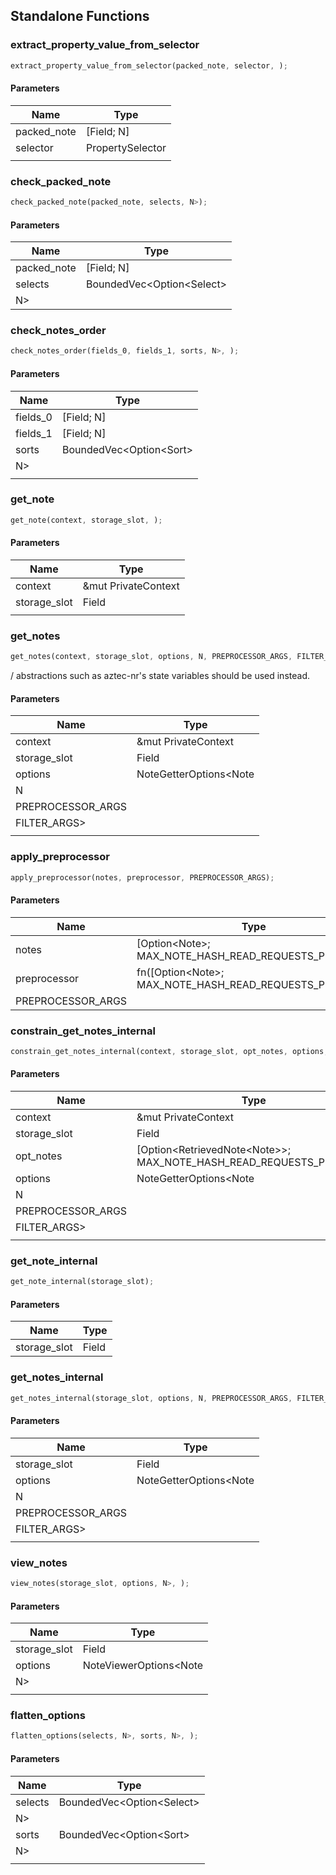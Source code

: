 ## Standalone Functions

### extract_property_value_from_selector

```rust
extract_property_value_from_selector(packed_note, selector, );
```

#### Parameters
| Name | Type |
| --- | --- |
| packed_note | [Field; N] |
| selector | PropertySelector |
|  |  |

### check_packed_note

```rust
check_packed_note(packed_note, selects, N>);
```

#### Parameters
| Name | Type |
| --- | --- |
| packed_note | [Field; N] |
| selects | BoundedVec&lt;Option&lt;Select&gt; |
| N&gt; |  |

### check_notes_order

```rust
check_notes_order(fields_0, fields_1, sorts, N>, );
```

#### Parameters
| Name | Type |
| --- | --- |
| fields_0 | [Field; N] |
| fields_1 | [Field; N] |
| sorts | BoundedVec&lt;Option&lt;Sort&gt; |
| N&gt; |  |
|  |  |

### get_note

```rust
get_note(context, storage_slot, );
```

#### Parameters
| Name | Type |
| --- | --- |
| context | &mut PrivateContext |
| storage_slot | Field |
|  |  |

### get_notes

```rust
get_notes(context, storage_slot, options, N, PREPROCESSOR_ARGS, FILTER_ARGS>, );
```

/ abstractions such as aztec-nr's state variables should be used instead.

#### Parameters
| Name | Type |
| --- | --- |
| context | &mut PrivateContext |
| storage_slot | Field |
| options | NoteGetterOptions&lt;Note |
| N |  |
| PREPROCESSOR_ARGS |  |
| FILTER_ARGS&gt; |  |
|  |  |

### apply_preprocessor

```rust
apply_preprocessor(notes, preprocessor, PREPROCESSOR_ARGS);
```

#### Parameters
| Name | Type |
| --- | --- |
| notes | [Option&lt;Note&gt;; MAX_NOTE_HASH_READ_REQUESTS_PER_CALL] |
| preprocessor | fn([Option&lt;Note&gt;; MAX_NOTE_HASH_READ_REQUESTS_PER_CALL] |
| PREPROCESSOR_ARGS |  |

### constrain_get_notes_internal

```rust
constrain_get_notes_internal(context, storage_slot, opt_notes, options, N, PREPROCESSOR_ARGS, FILTER_ARGS>, );
```

#### Parameters
| Name | Type |
| --- | --- |
| context | &mut PrivateContext |
| storage_slot | Field |
| opt_notes | [Option&lt;RetrievedNote&lt;Note&gt;&gt;; MAX_NOTE_HASH_READ_REQUESTS_PER_CALL] |
| options | NoteGetterOptions&lt;Note |
| N |  |
| PREPROCESSOR_ARGS |  |
| FILTER_ARGS&gt; |  |
|  |  |

### get_note_internal

```rust
get_note_internal(storage_slot);
```

#### Parameters
| Name | Type |
| --- | --- |
| storage_slot | Field |

### get_notes_internal

```rust
get_notes_internal(storage_slot, options, N, PREPROCESSOR_ARGS, FILTER_ARGS>, );
```

#### Parameters
| Name | Type |
| --- | --- |
| storage_slot | Field |
| options | NoteGetterOptions&lt;Note |
| N |  |
| PREPROCESSOR_ARGS |  |
| FILTER_ARGS&gt; |  |
|  |  |

### view_notes

```rust
view_notes(storage_slot, options, N>, );
```

#### Parameters
| Name | Type |
| --- | --- |
| storage_slot | Field |
| options | NoteViewerOptions&lt;Note |
| N&gt; |  |
|  |  |

### flatten_options

```rust
flatten_options(selects, N>, sorts, N>, );
```

#### Parameters
| Name | Type |
| --- | --- |
| selects | BoundedVec&lt;Option&lt;Select&gt; |
| N&gt; |  |
| sorts | BoundedVec&lt;Option&lt;Sort&gt; |
| N&gt; |  |
|  |  |

